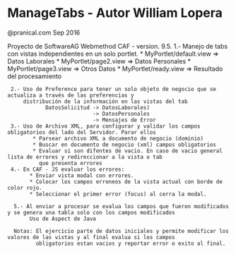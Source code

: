 # ManageTabs -  Autor William Lopera 
@pranical.com Sep 2016

Proyecto de SoftwareAG Webmethod CAF - version. 9.5.
     1.- Manejo de tabs con vistas independientes en un solo portlet.
         * MyPortlet/default.view   => Datos Laborales
         * MyPortlet/page2.view     => Datos Personales
         * MyPortlet/page3.view     => Otros Datos
         * MyPortlet/ready.view     => Resultado del procesamiento
         
     2.- Uso de Preference para tener un solo objeto de negocio que se actualiza a través de las preferencias y 
         distribución de la información en las vistas del tab 
                DatosSolicitud -> DatosLaborales)
                               -> DatosPersonales
                               -> Mensajes de Error
     3.- Uso de Archivo XML, para configurar y validar los campos obligatorios del lado del Servidor. Parar ellos
            * Parsear archivo XML a documento de negocio (dominio)
            * Buscar en documento de negocio (xml) campos obligatorios
            * Evaluar si son difentes de vacio. En caso de vacio general lista de errores y redireccionar a la vista o tab 
              que presenta errores
     4.- En CAF - JS evaluar los errores:
           * Enviar vista modal con errores.
           * Colocar los campos erroneos de la vista actual con borde de color rojo.
           * Seleccionar el primer error (focus) al cerra la modal.
           
      5.- Al enviar a procesar se evalua los campos que fueron modificados y se genera una tabla solo con los campos modificados
           Uso de Aspect de Java 
           
      Notas: El ejercicio parte de datos iniciales y permite modificar los valores de las vistas y al final evalua si los campos
             obligatorios estan vacios y reportar error o exito al final.
             
